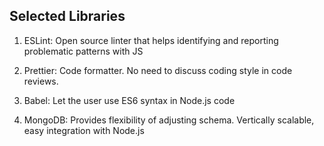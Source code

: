 ## Selected Libraries

1. ESLint: Open source linter that helps identifying and reporting problematic patterns with JS

2. Prettier: Code formatter. No need to discuss coding style in code reviews.

3. Babel: Let the user use ES6 syntax in Node.js code

4. MongoDB: Provides flexibility of adjusting schema. Vertically scalable, easy integration with Node.js
